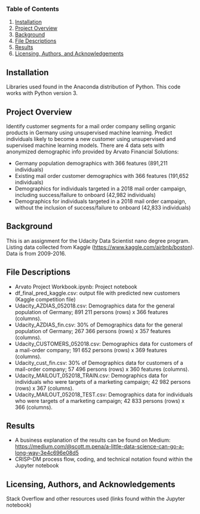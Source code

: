 ### Table of Contents

1. [Installation](#installation)
2. [Project Overview](#overview)
3. [Background](#background)
4. [File Descriptions](#descriptions)
5. [Results](#results)
6. [Licensing, Authors, and Acknowledgements](#licensing)

## Installation<a name="installation"></a>

Libraries used found in the Anaconda distribution of Python. This code works with Python version 3.

## Project Overview<a name="overview"></a>
Identify customer segments for a mail order company selling organic products in Germany using unsupervised machine learning. Predict individuals likely to become a new customer using unsupervised and supervised machine learning models. There are 4 data sets with anonymized demographic info provided by Arvato Financial Solutions: 
- Germany population demographics with 366 features (891,211 individuals)
- Existing mail order customer demographics with 366 features (191,652 individuals)
- Demographics for individuals targeted in a 2018 mail order campaign, including success/failure to onboard (42,982 individuals)
- Demographics for individuals targeted in a 2018 mail order campaign, without the inclusion of success/failure to onboard (42,833 individuals)

## Background<a name="background"></a> 
This is an assignment for the Udacity Data Scientist nano degree program. 
Listing data collected from Kaggle (https://www.kaggle.com/airbnb/boston). Data is from 2009-2016. 

## File Descriptions<a name="descriptions"></a> 
- Arvato Project Workbook.ipynb: Project notebook
- df_final_pred_kaggle.csv: output file with predicted new customers (Kaggle competition file)
- Udacity_AZDIAS_052018.csv: Demographics data for the general population of Germany; 891 211 persons (rows) x 366 features (columns).
- Udacity_AZDIAS_fin.csv: 30% of Demographics data for the general population of Germany; 267 366 persons (rows) x 357 features (columns).
- Udacity_CUSTOMERS_052018.csv: Demographics data for customers of a mail-order company; 191 652 persons (rows) x 369 features (columns).
- Udacity_cust_fin.csv: 30% of Demographics data for customers of a mail-order company; 57 496 persons (rows) x 360 features (columns).
- Udacity_MAILOUT_052018_TRAIN.csv: Demographics data for individuals who were targets of a marketing campaign; 42 982 persons (rows) x 367 (columns).
- Udacity_MAILOUT_052018_TEST.csv: Demographics data for individuals who were targets of a marketing campaign; 42 833 persons (rows) x 366 (columns).

## Results<a name="results"></a> 
- A business explanation of the results can be found on Medium: https://medium.com/@scott.m.pena/a-little-data-science-can-go-a-long-way-3e4c696e08d5
- CRISP-DM process flow, coding, and technical notation found within the Jupyter notebook

## Licensing, Authors, and Acknowledgements<a name="licensing"></a> 
Stack Overflow and other resources used (links found within the Jupyter notebook)
